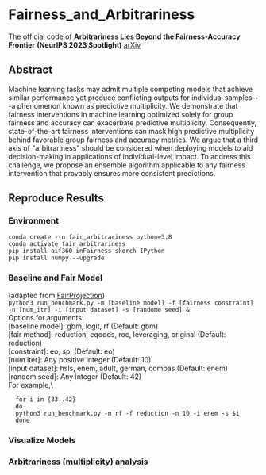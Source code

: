 # Fairness_and_Arbitrariness
The official code of **Arbitrariness Lies Beyond the Fairness-Accuracy Frontier** **(NeurIPS 2023 Spotlight)** [arXiv](https://arxiv.org/pdf/2306.09425.pdf)

## Abstract
Machine learning tasks may admit multiple competing models that achieve similar performance yet produce conflicting outputs for individual samples---a phenomenon known as predictive multiplicity. We demonstrate that fairness interventions in machine learning optimized solely for group fairness and accuracy can exacerbate predictive multiplicity. Consequently, state-of-the-art fairness interventions can mask high predictive multiplicity behind favorable group fairness and accuracy metrics. We argue that a third axis of "arbitrariness" should be considered when deploying models to aid decision-making in applications of individual-level impact. To address this challenge, we propose an ensemble algorithm applicable to any fairness intervention that provably ensures more consistent predictions.

## Reproduce Results

### Environment
```
conda create --n fair_arbitrariness python=3.8
conda activate fair_arbitrariness
pip install aif360 inFairness skorch IPython
pip install numpy --upgrade
```

### Baseline and Fair Model
(adapted from [FairProjection](https://github.com/HsiangHsu/Fair-Projection#data-contains-all-datasets))\
```python3 run_benchmark.py -m [baseline model] -f [fairness constraint] -n [num_itr] -i [input dataset] -s [randome seed] &```\
Options for arguments:\
[baseline model]: gbm, logit, rf (Default: gbm)\
[fair method]: reduction, eqodds, roc, leveraging, original (Default: reduction)\
[constraint]: eo, sp, (Default: eo)\
[num iter]: Any positive integer (Default: 10)\
[input dataset]: hsls, enem, adult, german, compas (Default: enem)\
[random seed]: Any integer (Default: 42)\
For example,\
```
  for i in {33..42}
  do
  python3 run_benchmark.py -m rf -f reduction -n 10 -i enem -s $i
  done
```

### Visualize Models

### Arbitrariness (multiplicity) analysis


